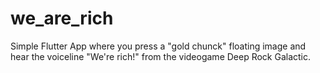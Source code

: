 # we_are_rich
Simple Flutter App where you press a "gold chunck" floating image and hear the voiceline "We're rich!" from the videogame Deep Rock Galactic.
